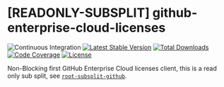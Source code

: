 # [READONLY-SUBSPLIT] github-enterprise-cloud-licenses


![Continuous Integration](https://github.com/php-api-clients/github-enterprise-cloud-licenses/workflows/Continuous%20Integration/badge.svg)
[![Latest Stable Version](https://poser.pugx.org/api-clients/github-enterprise-cloud-licenses/v/stable.png)](https://packagist.org/packages/api-clients/github-enterprise-cloud-licenses)
[![Total Downloads](https://poser.pugx.org/api-clients/github-enterprise-cloud-licenses/downloads.png)](https://packagist.org/packages/api-clients/github-enterprise-cloud-licenses)
[![Code Coverage](https://scrutinizer-ci.com/g/php-api-clients/github-enterprise-cloud-licenses/badges/coverage.png?b==)](https://scrutinizer-ci.com/g/php-api-clients/github-enterprise-cloud-licenses/?branch=)
[![License](https://poser.pugx.org/api-clients/github-enterprise-cloud-licenses/license.png)](https://packagist.org/packages/api-clients/github-enterprise-cloud-licenses)

Non-Blocking first GitHub Enterprise Cloud licenses client, this is a read only sub split, see [`root-subsplit-github`](https://github.com/php-api-clients/root-subsplit-github).
